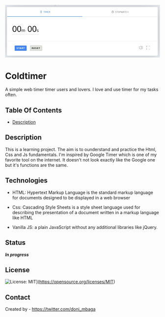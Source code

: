 
![alt text](one.png)

#  Coldtimer
A simple web timer timer users and lovers. I love and use timer for my tasks often. 

## Table Of Contents
   - [Description](#Description)


## Description
This is a learning project. The aim is to ounderstand and practice the Html, Css
and Js fundamentals. I'm inspired by Google Timer which is one of my favorite tool on the internet.
It doesn't not look exactly like the Google one but it's functions are the same.


## Technologies
- HTML: Hypertext Markup Language is the standard markup language for documents designed to 
          be displayed in a web browser
   
- Css:  Cascading Style Sheets is a style sheet language used for describing the presentation 
          of a document written in a markup language like HTML

- Vanilla JS: a plain JavaScript without any additional libraries like jQuery.

   
## Status
***In progress***


## License

![License: MIT](https://img.shields.io/badge/License-MIT-yellow.svg)](https://opensource.org/licenses/MIT)

## Contact
Created by - https://twitter.com/doni_mbaga
